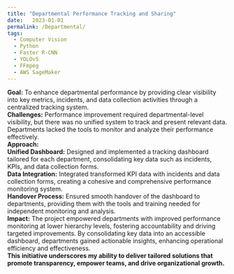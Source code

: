 ```yaml
---
title: "Departmental Performance Tracking and Sharing"
date:   2023-01-01
permalink: /Departmental/
tags:
  - Computer Vision
  - Python
  - Faster R-CNN
  - YOLOv5
  - FFmpeg
  - AWS SageMaker 
---
```


**Goal:** To enhance departmental performance by providing clear visibility into key metrics, incidents, and data collection activities through a centralized tracking system.
\
**Challenges:** Performance improvement required departmental-level visibility, but there was no unified system to track and present relevant data. Departments lacked the tools to monitor and analyze their performance effectively.
\
**Approach:**
\
**Unified Dashboard:** Designed and implemented a tracking dashboard tailored for each department, consolidating key data such as incidents, KPIs, and data collection forms.\
**Data Integration:** Integrated transformed KPI data with incidents and data collection forms, creating a cohesive and comprehensive performance monitoring system.\
**Handover Process:** Ensured smooth handover of the dashboard to departments, providing them with the tools and training needed for independent monitoring and analysis.\
**Impact:** The project empowered departments with improved performance monitoring at lower hierarchy levels, fostering accountability and driving targeted improvements. By consolidating key data into an accessible dashboard, departments gained actionable insights, enhancing operational efficiency and effectiveness.
\
**This initiative underscores my ability to deliver tailored solutions that promote transparency, empower teams, and drive organizational growth.**




